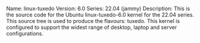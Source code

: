 Name:    linux-tuxedo
Version: 6.0
Series:  22.04 (jammy)
Description:
    This is the source code for the Ubuntu linux-tuxedo-6.0 kernel for the 22.04 series. This
    source tree is used to produce the flavours: tuxedo.
    This kernel is configured to support the widest range of desktop, laptop and
    server configurations.
